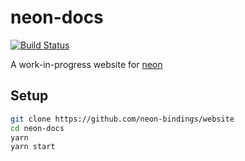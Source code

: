 # neon-docs

[![Build Status](https://travis-ci.com/neon-bindings/website.svg?branch=master)](https://travis-ci.com/neon-bindings/website)

A work-in-progress website for [neon](https://github.com/neon-bindings/neon)

## Setup

```bash
git clone https://github.com/neon-bindings/website
cd neon-docs
yarn
yarn start
```
